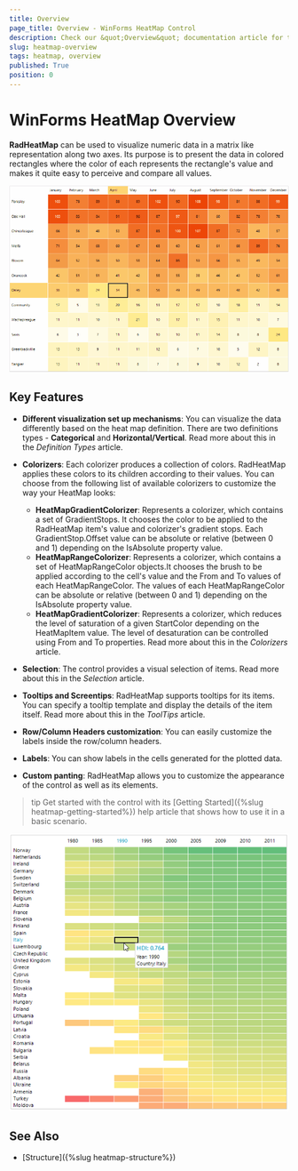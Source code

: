 ```yaml
---
title: Overview
page_title: Overview - WinForms HeatMap Control
description: Check our &quot;Overview&quot; documentation article for the RadHeatMap WinForms control.
slug: heatmap-overview
tags: heatmap, overview
published: True
position: 0
---
```


# WinForms HeatMap Overview

**RadHeatMap** can be used to visualize numeric data in a matrix like representation along two axes. Its purpose is to present the data in colored rectangles where the color of each represents the rectangle's value and makes it quite easy to perceive and compare all values.

![heatmap-overview002](images/heatmap-overview002.gif)

## Key Features

* **Different visualization set up mechanisms**: You can visualize the data differently based on the heat map definition. There are two definitions types - **Categorical** and **Horizontal/Vertical**. Read more about this in the *Definition Types* article.

* **Colorizers**: Each colorizer produces a collection of colors. RadHeatMap applies these colors to its children according to their values.  You can choose from the following list of available colorizers to customize the way your HeatMap looks:
	* **HeatMapGradientColorizer**: Represents a colorizer, which contains a set of GradientStops. It chooses the color to be applied to the RadHeatMap item's value and colorizer's gradient stops. Each GradientStop.Offset value can be absolute or relative (between 0 and 1) depending on the IsAbsolute property value.
	* **HeatMapRangeColorizer**: Represents a colorizer, which contains a set of HeatMapRangeColor objects.It chooses the brush to be applied according to the cell's value and the From and To values of each HeatMapRangeColor. The values of each HeatMapRangeColor can be absolute or relative (between 0 and 1) depending on the IsAbsolute property value.
	* **HeatMapGradientColorizer**: Represents a colorizer, which reduces the level of saturation of a given StartColor depending on the HeatMapItem value. The level of desaturation can be controlled using From and To properties. 
Read more about this in the *Colorizers* article.

* **Selection**: The control provides a visual selection of items. Read more about this in the *Selection* article.

* **Tooltips and Screentips**: RadHeatMap supports tooltips for its items. You can specify a tooltip template and display the details of the item itself. Read more about this in the *ToolTips* article.

* **Row/Column Headers customization**: You can easily customize the labels inside the row/column headers. 

* **Labels**: You can show labels in the cells generated for the plotted data. 

* **Custom panting**: RadHeatMap allows you to customize the appearance of the control as well as its elements.

>tip Get started with the control with its [Getting Started]({%slug heatmap-getting-started%}) help article that shows how to use it in a basic scenario.

![heatmap-overview001](images/heatmap-overview001.png)

## See Also

* [Structure]({%slug heatmap-structure%}) 

